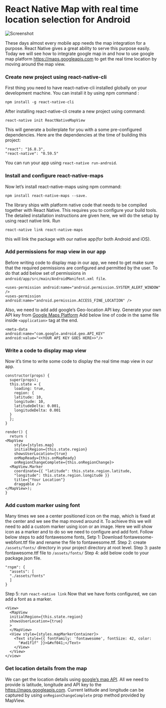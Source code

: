 # React Native Map with real time location selection for Android

![Screenshot](https://github.com/codemaker2015/React-native-map-view/blob/master/demo/demo.gif)

These days almost every mobile app needs the map integration for a purpose. React Native gives a great ability to serve this purpose easily. Today we will see how to integrate google map in and how to use google map platform https://maps.googleapis.com to get the real time location by moving around the map view.

### Create new project using react-native-cli
First thing you need to have react-native-cli installed globally on your development machine. You can install it by using npm command :

    npm install -g react-native-cli

After installing react-native-cli create a new project using command:

    react-native init ReactNativeMapView

This will generate a boilerplate for you with a some pre-configured dependencies. Here are the dependencies at the time of building this project:

    "react": "16.8.3",
    "react-native": "0.59.5"

You can run your app using `react-native run-android`.

### Install and configure react-native-maps
Now let’s install react-native-maps using npm command: 

    npm install react-native-maps --save. 
    
The library ships with platform native code that needs to be compiled together with React Native. This requires you to configure your build tools. The detailed installation instructions are given here, we will do the setup by using react native link. Run 

    react-native link react-native-maps

this will link the package with our native app(for both Android and iOS). 

### Add permissions for map view in our app
Before writing code to display map in our app, we need to get make sure that the required permissions are configured and permitted by the user. To do that add below set of permissions in `android/app/src/main/AndroidManifest.xml file`.

    <uses-permission android:name="android.permission.SYSTEM_ALERT_WINDOW" />
    <uses-permission android:name="android.permission.ACCESS_FINE_LOCATION" />

Also, we need to add add google’s Geo-location API key. Generate your own API key from [Google Maps Platform](https://cloud.google.com/maps-platform/)
Add below line of code in the same file inside `<application>` tag at the end.

    <meta-data
    android:name="com.google.android.geo.API_KEY"
    android:value="<<YOUR API KEY GOES HERE>>"/>
    
### Write a code to display map view
Now it’s time to write some code to display the real time map view in our app.

    constructor(props) {
      super(props);
      this.state = {
        loading: true,
        region: {
        latitude: 10,
        longitude: 10,
        latitudeDelta: 0.001,
        longitudeDelta: 0.001
      }
      };
    }
    
    render() {
      return (
    <MapView
        style={styles.map}
        initialRegion={this.state.region}
        showsUserLocation={true}
        onMapReady={this.onMapReady}
        onRegionChangeComplete={this.onRegionChange}>
      <MapView.Marker
        coordinate={{ "latitude": this.state.region.latitude,   
        "longitude": this.state.region.longitude }}
        title={"Your Location"}
        draggable />
    </MapView>);
    }

### Add custom marker using font
Many times we see a center positioned icon on the map, which is fixed at the center and we see the map moved around it. To achieve this we will need to add a custom marker using icon or an image. Here we will show icon as a marker and to do so we need to configure and add font. Follow below steps to add fontawesome fonts,
Setp 1: Download fontawesome-webfont.ttf file and rename the file to fontawesome.ttf.
Step 2: create `/assets/fonts/` directory in your project directory at root level.
Step 3: paste fontawesome.ttf file to `/assets/fonts/`
Step 4: add below code to your package.json file.

    "rnpm": {
      "assets": [
      "./assets/fonts"
      ]
    }
    
Step 5: run `react-native link`
Now that we have fonts configured, we can add a font as a marker.

    <View>
      <MapView
      initialRegion={this.state.region}
      showsUserLocation={true}
      >
      </MapView>
      <View style={styles.mapMarkerContainer}>
        <Text style={{ fontFamily: 'fontawesome', fontSize: 42, color:  
          "#ad1f1f" }}>&#xf041;</Text>
        </View>
      </View>
    </view>

### Get location details from the map
We can get the location details using [google’s map API](https://maps.googleapis.com/). All we need to provide is latitude, longitude and API key to the https://maps.googleapis.com.
Current latitude and longitude can be captured by using `onRegionChangeComplete` prop method provided by MapView.
